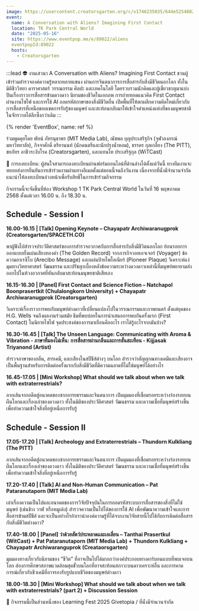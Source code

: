 ```yaml
---
image: https://usercontent.creatorsgarten.org/c/v1746235035/644e5254802c0234580bdb52/Frame_40302_skabpd.webp
event:
  name: A Conversation with Aliens? Imagining First Contact
  location: TK Park Central World
  date: "2025-05-16"
  site: https://www.eventpop.me/e/89022/aliens
  eventpopId:89022
  hosts:
    - Creatorsgarten
---
```




:::lead
👽 งานเสวนา A Conversation with Aliens? Imagining First Contact ชวนผู้เข้าร่วมสำรวจองค์ความรู้หลากหลายแขนง ผ่านการจินตนาการการสื่อสารกับสิ่งมีชีวิตนอกโลก ทั้งในมิติชีววิทยา ดาราศาสตร์ วรรณกรรม ศิลปะ และเทคโนโลยี โดยรวบรวมนักคิดและผู้เชี่ยวชาญมาแบ่งปันเรื่องราวการสื่อสารข้ามดวงดาว นิยามของชีวิตในเอกภพ การถ่ายทอดแนวคิด First Contact ผ่านงานไซไฟ และการใช้ AI ถอดรหัสภาษาของสิ่งมีชีวิตอื่น เปิดพื้นที่ให้ตกผลึกความคิดใหม่เกี่ยวกับการสื่อสารที่เหนือขอบเขตการรับรู้ของมนุษย์ และสะท้อนกลับมาให้เข้าใจตำแหน่งแห่งที่ของมนุษยชาติในจักรวาลได้ลึกซึ้งกว่าเดิม
:::

{% render 'EventBox', name: ref %}

ร่วมพูดคุยโดย พัทน์ ภัทรนุธาพร (MIT Media Lab), ณัชพล บุญประเสริฐกิจ (จุฬาลงกรณ์มหาวิทยาลัย), กิจจาศักดิ์ ตริยานนท์ (นักดนตรีและนักปรุงน้ำหอม), ธรรดร กุลเกลี้ยง (The PITT), ชยภัทร อาชีวระงับโรค (Creatorsgarten), และแทนไท ประเสริฐกุล (WiTCast)

📝 การลงทะเบียน: ผู้สนใจสามารถลงทะเบียนผ่านฟอร์มออนไลน์ที่ด้านล่างได้ตั้งแต่วันนี้ ทางทีมงานจะทยอยส่งการยืนยันการเข้าร่วมงานผ่านทางอีเมลตั้งแต่ตอนนี้จนถึงวันงาน เนื่องจากที่นั่งมีจำนวนจำกัด แนะนำให้ลงทะเบียนล่วงหน้าเพื่อรับสิทธิ์ในการเข้าร่วมกิจกรรม

กิจกรรมนี้จะจัดขึ้นที่ห้อง Workshop 1 TK Park Central World ในวันที่ 16 พฤษภาคม 2568 ตั้งแต่เวลา 16.00 น. ถึง 18.30 น.

## Schedule - Session I

**16.00-16.15 | [Talk] Opening Keynote – Chayapatr Archiwaranugprok (Creatorsgarten/SPACETH.CO)**

พาผู้ฟังไปสำรวจประวัติศาสตร์ของการสำรวจอวกาศกับการสื่อสารกับสิ่งมีชีวิตนอกโลก ย้อนรอยการออกแบบทั้งแผ่นเสียงทองคำ (The Golden Record) จากภารกิจวอยเอจเจอร์ (Voyager) ข้อความอาเรซิโบ (Arecibo Message) และแผ่นป้ายไพโอเนียร์ (Pioneer Plaque) วิเคราะห์แง่มุมทางวิทยาศาสตร์ วัฒนธรรม และปรัชญาเบื้องหลังข้อความระหว่างดวงดาวเหล่านี้ที่มนุษย์พยายามส่งออกไปในห้วงอวกาศที่หันกลับมาสะท้อนมนุษยชาติเสียเอง

**16.15-16.30 | [Panel] First Contact and Science Fiction – Natchapol Boonprasertkit (Chulalongkorn University) + Chayapatr Archiwaranugprok (Creatorsgarten)**

วิเคราะห์เรื่องราวการพบกับมนุษย์ต่างดาวที่เปลี่ยนแปลงไปในวรรณกรรมและภาพยนตร์ ตั้งแต่ยุคของ H.G. Wells จนถึงผลงานร่วมสมัย ธีมที่พบบ่อยในการนำเสนอการพบกันครั้งแรก (First Contact) ในนิยายไซไฟ จุดประสงค์ของการมาเยือนคืออะไร เราได้รู้อะไรจากมันบ้าง?

**16.30-16.45 | [Talk] The Unseen Language: Communicating with Aroma & Vibration - ภาษาที่มองไม่เห็น: การสื่อสารผ่านกลิ่นและการสั่นสะเทือน - Kijjasak Triyanond (Artist)**

สำรวจภาษาของกลิ่น, สารเคมี, และเสียงในสปีชีส์ต่างๆ บนโลก สำรวจว่าสัญญาณทางเคมีและเสียงอาจเป็นพื้นฐานสำหรับการติดต่อครั้งแรกกับสิ่งมีชีวิตที่มีความฉลาดที่ไม่ใช่มนุษย์ได้อย่างไร

**16.45-17.05 | [Mini Workshop] What should we talk about when we talk with extraterrestrials?**

ลากเส้นจากอดีตสู่อนาคตของซากอารยธรรมและจินตนาการ เปิดมุมมองที่เชื่อมรอยระหว่างร่องรอยบนผืนโลกและเรื่องเล่าของดวงดาว ทั้งในมิติของประวัติศาสตร์ วัฒนธรรม และความเชื่อที่มนุษย์สร้างขึ้นเพื่อทำความเข้าใจสิ่งที่อยู่เหนือการรับรู้

## Schedule - Session II

**17.05-17.20 | [Talk] Archeology and Extraterrestrials – Thundorn Kulkliang (The PITT)**

ลากเส้นจากอดีตสู่อนาคตของซากอารยธรรมและจินตนาการ เปิดมุมมองที่เชื่อมรอยระหว่างร่องรอยบนผืนโลกและเรื่องเล่าของดวงดาว ทั้งในมิติของประวัติศาสตร์ วัฒนธรรม และความเชื่อที่มนุษย์สร้างขึ้นเพื่อทำความเข้าใจสิ่งที่อยู่เหนือการรับรู้

**17.20-17.40 | [Talk] AI and Non-Human Communication – Pat Pataranutaporn (MIT Media Lab)**

เล่าเรื่องความเป็นไปและอนาคตของการวิจัยปัจจุบันในการถอดรหัสระบบการสื่อสารของสิ่งที่ไม่ใช่มนุษย์ (เช่นช้าง วาฬ หรือหมูเด้ง) สำรวจความเป็นไปได้ของการใช้ AI เพื่อพัฒนาความเข้าใจและการสื่อสารข้ามสปีชีส์ และจะเป็นอย่างไรถ้าเรานำองค์ความรู้ที่ได้จากงานวิจัยสายนี้ไปใช้กับการติดต่อสื่อสารกับสิ่งมีชีวิตต่างดาว?

**17.40-18.00 | [Panel] ว่าด้วยสัตว์ประหลาดและเอเลี่ยน – Tanthai Prasertkul (WitCast) + Pat Pataranutaporn (MIT Media Lab) + Thundorn Kulkliang + Chayapatr Archiwaranguprok (Creataorsgarten)**

มุมมองทางเกี่ยวกับนิยามของ “ชีวิต” ที่อาจเป็นไปได้มากกว่าองค์ประกอบทางคาร์บอนแบบที่พบเจอบนโลก ส่องการศึกษาสภาพแวดล้อมสุดขั้วบนโลกที่อาจสะท้อนสภาวะบนดาวเคราะห์อื่น และการคาดการณ์เกี่ยวกับชีวเคมีที่อาจรองรับรูปแบบชีวิตของมนุษย์ต่างดาว

**18.00-18.30 | [Mini Workshop] What should we talk about when we talk with extraterrestrials? (part 2) + Discussion Session**

📝 กิจกรรมนี้เป็นส่วนหนึ่งของ Learning Fest 2025 Givetopia / ที่นั่งมีจำนวนจำกัด